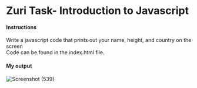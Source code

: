 # Zuri Task- Introduction to Javascript
#### Instructions
Write a javascript code that prints out your name, height, and country on the screen
<br>
Code can be found in the index.html file.
<br>
#### My output
![Screenshot (539)](https://user-images.githubusercontent.com/61497782/178148727-05c031e5-c68a-4adb-9a81-eaa467e6dd28.png)
